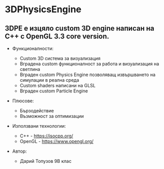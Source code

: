 # 3DPhysicsEngine
## 3DPE е изцяло custom 3D engine написан на C++ с OpenGL 3.3 core version.
  - Функционалности:
    - Custom 3D система за визуализация
    - Вградена custom функционалност за работа и визуализация на светлина
    - Вграден custom Physics Engine позволяващ извършването на симулации в реална среда
    - Custom shaders написани на GLSL
    - Вграден custom Particle Engine
    
  - Плюсове:
    - Бързодействие
    - Възможност за оптимизации
    
  - Използвани технологии:
    - C++ - https://isocpp.org/
    - OpenGL - https://www.opengl.org/
    
  - Автор:
    - Дарий Топузов 9В клас
